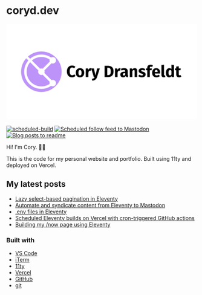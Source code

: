 # coryd.dev

![Cory Dransfeldt](/src/assets/img/social-card.png)

[![scheduled-build](https://github.com/cdransf/coryd.dev/actions/workflows/scheduled-build.yaml/badge.svg)](https://github.com/cdransf/coryd.dev/actions/workflows/scheduled-build.yaml) [![Scheduled follow feed to Mastodon](https://github.com/cdransf/coryd.dev/actions/workflows/scheduled-post.yaml/badge.svg)](https://github.com/cdransf/coryd.dev/actions/workflows/scheduled-post.yaml) [![Blog posts to readme](https://github.com/cdransf/coryd.dev/actions/workflows/blog-posts-to-readme.yaml/badge.svg)](https://github.com/cdransf/coryd.dev/actions/workflows/blog-posts-to-readme.yaml)

Hi! I'm Cory. 👋🏻

This is the code for my personal website and portfolio. Built using 11ty and
deployed on Vercel.

## My latest posts
<!-- BLOGPOSTS:START -->
- [Lazy select-based pagination in Eleventy](https://coryd.dev/posts/2023/lazy-select-based-pagination-eleventy/)
- [Automate and syndicate content from Eleventy to Mastodon](https://coryd.dev/posts/2023/automate-syndicate-content-mastodon-eleventy/)
- [.env files in Eleventy](https://coryd.dev/posts/2023/env-files-eleventy/)
- [Scheduled Eleventy builds on Vercel with cron-triggered GitHub actions](https://coryd.dev/posts/2023/scheduled-eleventy-builds-cron-github-actions/)
- [Building my /now page using Eleventy](https://coryd.dev/posts/2023/building-my-now-page-using-eleventy/)
<!-- BLOGPOSTS:END -->

### Built with

- [VS Code](https://code.visualstudio.com)
- [iTerm](https://iterm2.com)
- [11ty](https://www.11ty.dev)
- [Vercel](https://vercel.com)
- [GitHub](https://github.com)
- [git](https://git-scm.com)
